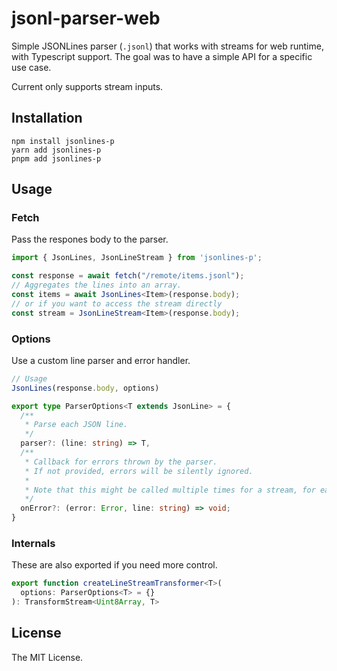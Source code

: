 # jsonl-parser-web

Simple JSONLines parser (``.jsonl``) that works with streams for web runtime, with Typescript support. The goal was to have a simple API for a specific use case.

Current only supports stream inputs.

## Installation
```
npm install jsonlines-p
yarn add jsonlines-p
pnpm add jsonlines-p
```

## Usage

### Fetch

Pass the respones body to the parser. 

```typescript
import { JsonLines, JsonLineStream } from 'jsonlines-p';

const response = await fetch("/remote/items.jsonl");
// Aggregates the lines into an array.
const items = await JsonLines<Item>(response.body);
// or if you want to access the stream directly
const stream = JsonLineStream<Item>(response.body);
```

### Options

Use a custom line parser and error handler.

```typescript
// Usage
JsonLines(response.body, options)

export type ParserOptions<T extends JsonLine> = {
  /**
   * Parse each JSON line.
   */
  parser?: (line: string) => T, 
  /**
   * Callback for errors thrown by the parser.
   * If not provided, errors will be silently ignored.
   * 
   * Note that this might be called multiple times for a stream, for each line.
   */
  onError?: (error: Error, line: string) => void;
}
```

### Internals

These are also exported if you need more control.

```typescript
export function createLineStreamTransformer<T>(
  options: ParserOptions<T> = {}
): TransformStream<Uint8Array, T>
```

## License

The MIT License.